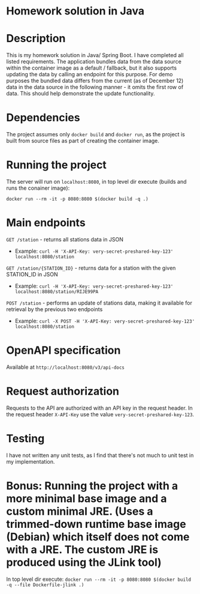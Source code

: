 # Homework solution in Java

# Description

This is my homework solution in Java/ Spring Boot. I have completed all listed requirements. The application bundles data from the data source within the container image as a default / fallback, but it also supports updating the data by calling an endpoint for this purpose. For demo purposes the bundled data differs from the current (as of December 12) data in the data source in the following manner - it omits the first row of data. This should help demonstrate the update functionality.


# Dependencies

The project assumes only `docker build` and `docker run`, as the project is built from source files as part of creating the container image.


# Running the project

The server will run on `localhost:8080`, in top level dir execute (builds and runs the conainer image):

`docker run --rm -it -p 8080:8080 $(docker build -q .)`


# Main endpoints

`GET /station` - returns all stations data in JSON

- Example: `curl -H 'X-API-Key: very-secret-preshared-key-123' localhost:8080/station`


`GET /station/{STATION_ID}` - returns data for a station with the given STATION_ID in JSON

- Example: `curl -H 'X-API-Key: very-secret-preshared-key-123' localhost:8080/station/RIJE99PA`


`POST /station` - performs an update of stations data, making it available for retrieval by the previous two endpoints

- Example: `curl -X POST -H 'X-API-Key: very-secret-preshared-key-123' localhost:8080/station`


# OpenAPI specification

Available at `http://localhost:8080/v3/api-docs`


# Request authorization

Requests to the API are authorized with an API key in the request header.
In the request header `X-API-Key` use the value `very-secret-preshared-key-123`.


# Testing

I have not written any unit tests, as I find that there's not much to unit test in my implementation.


# Bonus: Running the project with a more minimal base image and a custom minimal JRE. (Uses a trimmed-down runtime base image (Debian) which itself does not come with a JRE. The custom JRE is produced using the JLink tool)

In top level dir execute:
`docker run --rm -it -p 8080:8080 $(docker build -q --file Dockerfile-jlink .)`
